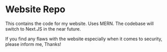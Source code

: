 # Website Repo

This contains the code for my website. Uses MERN. The codebase will switch to Next.JS in the near future.

If you find any flaws with the website especially when it comes to security, please inform me, Thanks!
